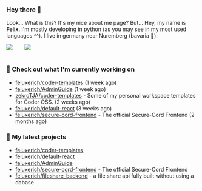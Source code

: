 ### Hey there 👋

Look... What is this? It's my nice about me page? But... Hey, my name is **Felix**. I'm mostly developing in python (as you may see in my most used languages ^^). I live in germany near Nuremberg (bavaria :beers:).
<div style="display: flex; flex-direction: row">
<img align="left" style="margin-right: 1rem" src="https://github-readme-stats.vercel.app/api?username=Feluxerich&theme=dark&show_icons=true&count_private=true">
<img align="right" style="margin-left: 1rem" src="https://github-readme-stats.vercel.app/api/top-langs/?username=Feluxerich&theme=dark">
</div>
<br style="visibility: hidden; width: 100%" />

### :construction_worker: Check out what I'm currently working on

- [feluxerich/coder-templates](https://github.com/feluxerich/coder-templates) (1 week ago)
- [feluxerich/AdminGuide](https://github.com/feluxerich/AdminGuide) (1 week ago)
- [zekroTJA/coder-templates](https://github.com/zekroTJA/coder-templates) - Some of my personal workspace templates for Coder OSS. (2 weeks ago)
- [feluxerich/default-react](https://github.com/feluxerich/default-react) (3 weeks ago)
- [feluxerich/secure-cord-frontend](https://github.com/feluxerich/secure-cord-frontend) - The official Secure-Cord Frontend (2 months ago)

### :seedling: My latest projects

- [feluxerich/coder-templates](https://github.com/feluxerich/coder-templates)
- [feluxerich/default-react](https://github.com/feluxerich/default-react)
- [feluxerich/AdminGuide](https://github.com/feluxerich/AdminGuide)
- [feluxerich/secure-cord-frontend](https://github.com/feluxerich/secure-cord-frontend) - The official Secure-Cord Frontend
- [feluxerich/fileshare_backend](https://github.com/feluxerich/fileshare_backend) - a file share api fully built without using a dabase
